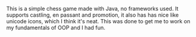This is a simple chess game made with Java, no frameworks used. It supports castling, en passant and promotion, it also has has nice like unicode icons, which I think it's neat. This was done to get me to work on my fundamentals of OOP and I had fun.
